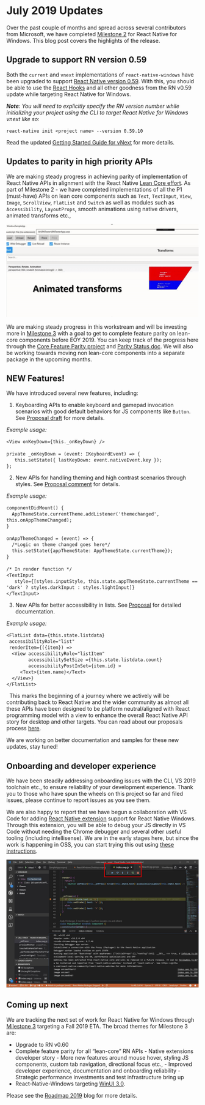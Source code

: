 # July 2019 Updates

Over the past couple of months and spread across several contributors from Microsoft, we have completed [Milestone 2](https://github.com/microsoft/react-native-windows/milestone/16) for React Native for Windows. This blog post covers the highlights of the release. 

## Upgrade to support RN version 0.59

Both the `current` and `vnext` implementations of `react-native-windows` have been upgraded to support [React Native version 0.59](https://facebook.github.io/react-native/blog/2019/03/12/releasing-react-native-059). With this, you should be able to use the [React Hooks](https://reactjs.org/docs/hooks-intro.html) and all other goodness from the RN v0.59 update while targeting React Native for Windows. 

   *__Note__: You will need to explicitly specify the RN version number while initializing your project using the CLI to target React Native for Windows vnext like so*:
   ```
   react-native init <project name> --version 0.59.10
   ```
   Read the updated [Getting Started Guide for vNext](https://github.com/microsoft/react-native-windows/blob/master/vnext/docs/GettingStarted.md) for more details.


## Updates to parity in high priority APIs

We are making steady progress in achieving parity of implementation of React Native APIs in alignment with the React Native [Lean Core effort](https://github.com/facebook/react-native/issues/23313). As part of Milestone 2 - we have completed implementations of all the P1 (must-have) APIs on lean core components such as `Text`, `TextInput`, `View`, `Image`, `ScrollView`, `FlatList` and `Switch` as well as modules such as `Accessibility`, `LayoutProps`, smooth animations using native drivers, animated transforms etc., 

   ![Animated Transforms](images/transforms.gif)

We are making steady progress in this workstream and will be investing more in [Milestone 3](https://github.com/microsoft/react-native-windows/milestone/17) with a goal to get to complete feature parity on lean-core components before EOY 2019. You can keep track of the progress here through the [Core Feature Parity project](https://github.com/microsoft/react-native-windows/projects/7) and [Parity Status doc](https://github.com/microsoft/react-native-windows/blob/master/vnext/docs/ParityStatus.md). We will also be working towards moving non lean-core components into a separate package in the upcoming months. 

## NEW Features!

We have introduced several new features, including:
   1. Keyboarding APIs to enable keyboard and gamepad invocation scenarios with good default behaviors for JS components like `Button`. See [Proposal draft](https://github.com/ReactWindows/discussions-and-proposals/blob/harinikmsft-keyboardapis/proposals/0000-keyboard-apis.md) for more details. 
   
   *Example usage:*

   ```
   <View onKeyDown={this._onKeyDown} />
   
   private _onKeyDown = (event: IKeyboardEvent) => {
      this.setState({ lastKeyDown: event.nativeEvent.key });
   };
  
   ```

   2. New APIs for handling theming and high contrast scenarios through styles. See [Proposal comment](https://github.com/react-native-community/discussions-and-proposals/issues/126#issuecomment-500561803) for details.

   *Example usage:*

   ```
   componentDidMount() {
     AppThemeState.currentTheme.addListener('themechanged', this.onAppThemeChanged);
   }

   onAppThemeChanged = (event) => {
     /*Logic on theme changed goes here*/
     this.setState({appThemeState: AppThemeState.currentTheme});
   }

   /* In render function */
   <TextInput
      style={[styles.inputStyle, this.state.appThemeState.currentTheme == 'dark' ? styles.darkInput : styles.lightInput]}
   </TextInput>
   ```

   3. New APIs for better accessibility in lists. See [Proposal](https://github.com/react-native-community/discussions-and-proposals/pull/146) for detailed documentation. 

   *Example usage:*

   ```
   <FlatList data={this.state.listdata} 
    accessibilityRole="list"
    renderItem={({item}) =>
     <View accessibilityRole="listItem" 
           accessibilitySetSize ={this.state.listdata.count}
           accessibilityPostInSet={item.id} >
        <Text>{item.name}</Text>
     </View>}
   </FlatList>
   ```

 
This marks the beginning of a journey where we actively will be contributing back to React Native and the wider community as almost all these APIs have been designed to be platform neutral/aligned with React programming model with a view to enhance the overall React Native API story for desktop and other targets. You can read about our proposals process [here](https://github.com/microsoft/react-native-windows/tree/master/vnext/proposals). 

We are working on better documentation and samples for these new updates, stay tuned!

## Onboarding and developer experience

We have been steadily addressing onboarding issues with the CLI, VS 2019 toolchain etc., to ensure reliability of your development experience. Thank you to those who have spun the wheels on this project so far and filed issues, please continue to report issues as you see them. 

We are also happy to report that we have begun a collaboration with VS Code for adding [React Native extension](https://marketplace.visualstudio.com/items?itemName=msjsdiag.vscode-react-native) support for React Native Windows. Through this extension, you will be able to debug your JS directly in VS Code without needing the Chrome debugger and several other useful tooling (including intellisense). We are in the early stages here, but since the work is happening in OSS, you can start trying this out using [these instructions](https://github.com/microsoft/react-native-windows/wiki/VS-Code-Debugging).

   ![VSCode JS Debugging](images/vscode.png)


## Coming up next

We are tracking the next set of work for React Native for Windows through [Milestone 3](https://github.com/microsoft/react-native-windows/milestone/17) targeting a Fall 2019 ETA. The broad themes for Milestone 3 are:

   - Upgrade to RN v0.60
   - Complete feature parity for all “lean-core” RN APIs 
	- Native extensions developer story
	- More new features around mouse hover, styling JS components, custom tab navigation, directional focus etc., 
	- Improved developer experience, documentation and onboarding reliability
	- Strategic performance investments and test infrastructure bring up
   - React-Native-Windows targeting [WinUI 3.0](https://github.com/microsoft/microsoft-ui-xaml/blob/master/docs/roadmap.md#winui-3-q4-2019---2020). 

Please see the [Roadmap 2019](blog/Roadmap2019.md) blog for more details. 
